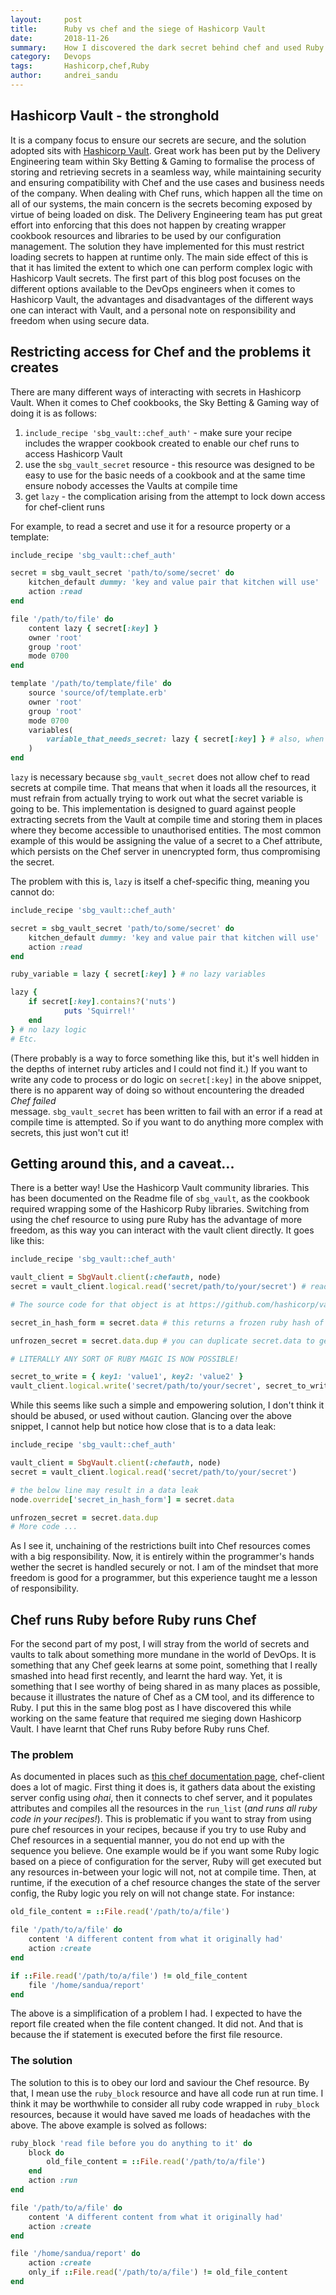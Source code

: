 ```yaml
---
layout:     post
title:      Ruby vs chef and the siege of Hashicorp Vault
date:       2018-11-26
summary:    How I discovered the dark secret behind chef and used Ruby to harness the power of Hashicorp Vault
category:   Devops
tags:       Hashicorp,chef,Ruby
author:     andrei_sandu
---
```

## Hashicorp Vault - the stronghold

It is a company focus to ensure our secrets are secure, and the solution adopted sits with [Hashicorp Vault](https://www.vaultproject.io/).
Great work has been put by the Delivery Engineering team within Sky Betting & Gaming to formalise the process of storing and retrieving
secrets in a seamless way, while maintaining security and ensuring compatibility with Chef and the use cases and business needs of the
company. When dealing with Chef runs, which happen all the time on all of our systems, the main concern is the secrets becoming exposed
by virtue of being loaded on disk. The Delivery Engineering team has put great effort into enforcing that this does not happen
by creating wrapper cookbook resources and libraries to be used by our configuration management. The solution they have implemented for this must restrict loading
secrets to happen at runtime only. The main side effect of this is that it has limited the extent to which one can perform complex logic with Hashicorp Vault
secrets. The first part of this blog post focuses on the different options available to the DevOps engineers when it comes to Hashicorp Vault, the advantages and
disadvantages of the different ways one can interact with Vault, and a personal note on responsibility and freedom when using secure data.

## Restricting access for Chef and the problems it creates

There are many different ways of interacting with secrets in Hashicorp Vault. When it comes to Chef cookbooks, the Sky Betting & Gaming way of doing it is as follows:
 1. `include_recipe 'sbg_vault::chef_auth'` - make sure your recipe includes the wrapper cookbook created to enable our chef runs to access Hashicorp Vault
 2. use the `sbg_vault_secret` resource - this resource was designed to be easy to use for the basic needs of a cookbook and at the same time ensure nobody
 accesses the Vaults at compile time
 3. get `lazy` - the complication arising from the attempt to lock down access for chef-client runs

For example, to read a secret and use it for a resource property or a template:
```ruby
include_recipe 'sbg_vault::chef_auth'

secret = sbg_vault_secret 'path/to/some/secret' do
    kitchen_default dummy: 'key and value pair that kitchen will use'
    action :read
end

file '/path/to/file' do
    content lazy { secret[:key] }
    owner 'root'
    group 'root'
    mode 0700
end

template '/path/to/template/file' do
    source 'source/of/template.erb'
    owner 'root'
    group 'root'
    mode 0700
    variables(
        variable_that_needs_secret: lazy { secret[:key] } # also, when you use that variable you need to do <%= @variable_that_needs_secret.call %>
    )
end
```
`lazy` is necessary because `sbg_vault_secret` does not allow chef to read secrets at compile time. That means that when it loads all the resources, it must
refrain from actually trying to work out what the secret variable is going to be. This implementation is designed to guard against people extracting secrets from
the Vault at compile time and storing them in places where they become accessible to unauthorised entities. The most common example of this would be assigning the
value of a secret to a Chef attribute, which persists on the Chef server in unencrypted form, thus compromising the secret.

The problem with this is, `lazy` is itself a chef-specific thing, meaning you cannot do:
```ruby
include_recipe 'sbg_vault::chef_auth'

secret = sbg_vault_secret 'path/to/some/secret' do
    kitchen_default dummy: 'key and value pair that kitchen will use'
    action :read
end

ruby_variable = lazy { secret[:key] } # no lazy variables

lazy {
    if secret[:key].contains?('nuts')
            puts 'Squirrel!'
    end
} # no lazy logic
# Etc.
```
(There probably is a way to force something like this, but it's well hidden in the depths of internet ruby articles and I could not find it.) If you want to write
any code to process or do logic on `secret[:key]` in the above snippet, there is no apparent way of doing so without encountering the dreaded _Chef failed_  
message.  `sbg_vault_secret` has been written to fail with an error if a read at compile time is attempted. So if you want to do anything more complex with secrets, this just won't cut it!

## Getting around this, and a caveat...

There is a better way! Use the Hashicorp Vault community libraries. This has been documented on the Readme file of `sbg_vault`, as the cookbook required wrapping
some of the Hashicorp Ruby libraries. Switching from using the chef resource to using pure Ruby has the advantage of more freedom, as this way you can interact
with the vault client directly. It goes like this:

```ruby
include_recipe 'sbg_vault::chef_auth'

vault_client = SbgVault.client(:chefauth, node)
secret = vault_client.logical.read('secret/path/to/your/secret') # read this, even at compile time! This method returns a Vault::Secret ruby object

# The source code for that object is at https://github.com/hashicorp/vault-ruby/blob/master/lib/vault/api/secret.rb

secret_in_hash_form = secret.data # this returns a frozen ruby hash of the secret from hashicorp vault

unfrozen_secret = secret.data.dup # you can duplicate secret.data to get a ruby hash that you can then modify

# LITERALLY ANY SORT OF RUBY MAGIC IS NOW POSSIBLE!

secret_to_write = { key1: 'value1', key2: 'value2' }
vault_client.logical.write('secret/path/to/your/secret', secret_to_write) # this is how you write to hashicorp vault
```

While this seems like such a simple and empowering solution, I don't think it should be abused, or used without caution. Glancing over the above snippet, I cannot
help but notice how close that is to a data leak:

```ruby
include_recipe 'sbg_vault::chef_auth'

vault_client = SbgVault.client(:chefauth, node)
secret = vault_client.logical.read('secret/path/to/your/secret')

# the below line may result in a data leak
node.override['secret_in_hash_form'] = secret.data

unfrozen_secret = secret.data.dup
# More code ...
```

As I see it, unchaining of the restrictions built into Chef resources comes with a big responsibility. Now, it is entirely within the programmer's hands wether
the secret is handled securely or not. I am of the mindset that more freedom is good for a programmer, but this experience taught me a lesson of responsibility.

## Chef runs Ruby before Ruby runs Chef

For the second part of my post, I will stray from the world of secrets and vaults to talk about something more mundane in the world of DevOps. It is something
that any Chef geek learns at some point, something that I really smashed into head first recently, and learnt the hard way. Yet, it is something that I see worthy
of being shared in as many places as possible, because it illustrates the nature of Chef as a CM tool, and its difference to Ruby. I put this in the same blog
post as I have discovered this while working on the same feature that required me sieging down Hashicorp Vault. I have learnt that Chef runs Ruby before Ruby runs
Chef.

### The problem
As documented in places such as [this chef documentation page](https://docs.chef.io/chef_client_overview.html), chef-client does a lot of magic. First thing it
does is, it gathers data about the existing server config using _ohai_, then it connects to chef server, and it populates attributes and compiles all the
resources in the `run_list` (*and runs all ruby code in your recipes!*). This is problematic if you want to stray from using pure chef resources in your recipes,
because if you try to use Ruby and Chef resources in a sequential manner, you do not end up with the sequence you believe. One example would be if you want some
Ruby logic based on a piece of configuration for the server, Ruby will get executed but any resources in-between your logic will not, not at compile time. Then,
at runtime, if the execution of a chef resource changes the state of the server config, the Ruby logic you rely on will not change state. For instance:

```ruby
old_file_content = ::File.read('/path/to/a/file')

file '/path/to/a/file' do
    content 'A different content from what it originally had'
    action :create
end

if ::File.read('/path/to/a/file') != old_file_content
    file '/home/sandua/report'
end
```
The above is a simplification of a problem I had. I expected to have the report file created when the file content changed. It did not. And that is because the if
statement is executed before the first file resource.

### The solution
The solution to this is to obey our lord and saviour the Chef resource. By that, I mean use the `ruby_block` resource and have all code run at run time. I think
it may be worthwhile to consider all ruby code wrapped in `ruby_block` resources, because it would have saved me loads of headaches with the above. The above
example is solved as follows:

```ruby
ruby_block 'read file before you do anything to it' do
    block do
        old_file_content = ::File.read('/path/to/a/file')
    end
    action :run
end

file '/path/to/a/file' do
    content 'A different content from what it originally had'
    action :create
end

file '/home/sandua/report' do
    action :create
    only_if ::File.read('/path/to/a/file') != old_file_content
end
```
